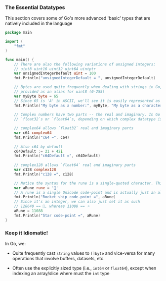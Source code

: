 ### The Essential Datatypes

This section covers some of Go's more advanced 'basic' types that are natively included in the language

```go
package main

import (
    "fmt"
)

func main() {
    // There are also the following variations of unsigned integers:
    // uint8 uint16 uint32 uint64 uintptr
    var unsignedIntegerDefault uint = 100
    fmt.Println("unsignedIntegerDefault = ", unsignedIntegerDefault)

    // Bytes are used quite frequently when dealing with strings in Go, and they are
    // provided as an alias for uint8 (0-255)
    var myByte byte = 65
    // Since 65 is 'A' in ASCII, we'll see it is easily represented as both a number and character
    fmt.Println("My byte as a number:", myByte, "My byte as a character:", string([]byte{myByte}))
    
    // Complex numbers have two parts -- the real and imaginary. In Go we represent them as a pair of either
    // `float32`s or `float64`s, depending on which complex datatype is used. See below:

    // complex64 allows `float32` real and imaginary parts
    var c64 complex64
    fmt.Println("c64 =", c64)
    
    // Also c64 by default
    c64Default := 21 + 42i
    fmt.Println("c64Default =", c64Default)
    
    // complex128 allows `float64` real and imaginary parts
    var c128 complex128
    fmt.Println("c128 =", c128)

    // Notice the syntax for the rune is a single-quoted character. This is specific to runes. You may not use ""
    var aRune rune = '🚀'
    // A rune is a single Unicode code-point and is actually just an alias for `int32`, so this will print a number
    fmt.Println("Rocket ship code-point =", aRune)
    // Since it's an integer, we can also just set it as such
    // 128640 == 🚀, whereas 11088 == ⭐
    aRune = 11088
    fmt.Println("Star code-point =", aRune)
}

```

### Keep it Idiomatic!

In Go, we:

* Quite frequently cast `string` values to `[]byte` and vice-versa for many operations that involve buffers, datasets, etc.

* Often use the explicitly sized type (i.e., `int64` or `float64`), except when indexing an array/slice where must the `int` type
